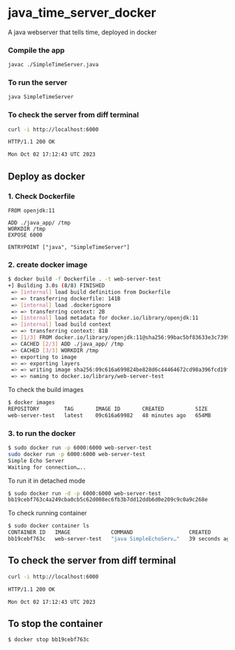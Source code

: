# java_time_server_docker
A java webserver that tells time, deployed in docker

### Compile the app
```bash cd ./java_app/
javac ./SimpleTimeServer.java
```   
### To run the server
```bash
java SimpleTimeServer
```

### To check the server from diff terminal 
```bash
curl -i http://localhost:6000

HTTP/1.1 200 OK

Mon Oct 02 17:12:43 UTC 2023
```

## Deploy as docker
### 1.  Check Dockerfile
```docker
FROM openjdk:11

ADD ./java_app/ /tmp
WORKDIR /tmp
EXPOSE 6000

ENTRYPOINT ["java", "SimpleTimeServer"]
```
### 2. create docker image
```bash
$ docker build -f Dockerfile . -t web-server-test
+] Building 3.0s (8/8) FINISHED                                                                                     docker:default
 => [internal] load build definition from Dockerfile                                                                           0.0s
 => => transferring dockerfile: 141B                                                                                           0.0s
 => [internal] load .dockerignore                                                                                              0.0s
 => => transferring context: 2B                                                                                                0.0s
 => [internal] load metadata for docker.io/library/openjdk:11                                                                  3.0s
 => [internal] load build context                                                                                              0.0s
 => => transferring context: 81B                                                                                               0.0s
 => [1/3] FROM docker.io/library/openjdk:11@sha256:99bac5bf83633e3c7399aed725c8415e7b569b54e03e4599e580fc9cdb7c21ab            0.0s
 => CACHED [2/3] ADD ./java_app/ /tmp                                                                                          0.0s
 => CACHED [3/3] WORKDIR /tmp                                                                                                  0.0s
 => exporting to image                                                                                                         0.0s
 => => exporting layers                                                                                                        0.0s
 => => writing image sha256:09c616a699824be828d6c44464672cd98a396fcd19f3a57883798b9ec18aaebd                                   0.0s
 => => naming to docker.io/library/web-server-test                                                                             0.0s
```
To check the build images
```bash
$ docker images
REPOSITORY        TAG       IMAGE ID       CREATED          SIZE
web-server-test   latest    09c616a69982   48 minutes ago   654MB
```
### 3. to run the docker
```bash
$ sudo docker run -p 6000:6000 web-server-test
sudo docker run -p 6000:6000 web-server-test
Simple Echo Server
Waiting for connection…..
```

To run it in detached mode
```bash
$ sudo docker run -d -p 6000:6000 web-server-test
bb19cebf763c4a249cba0cb5c62d008ec6fb3b7dd12ddb6d0e209c9c0a9c268e
```
To check running container
```bash
$ sudo docker container ls
CONTAINER ID   IMAGE             COMMAND                  CREATED          STATUS          PORTS                                       NAMES
bb19cebf763c   web-server-test   "java SimpleEchoServ…"   39 seconds ago   Up 38 seconds   0.0.0.0:6000->6000/tcp, :::6000->6000/tcp   jovial_golic
```
## To check the server from diff terminal 
```bash
curl -i http://localhost:6000

HTTP/1.1 200 OK

Mon Oct 02 17:12:43 UTC 2023
```

## To stop the container
```bash
$ docker stop bb19cebf763c
```


